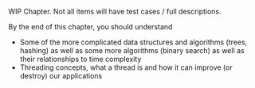WIP Chapter. Not all items will have test cases / full descriptions.

By the end of this chapter, you should understand
* Some of the more complicated data structures and algorithms (trees, hashing) as well as some more algorithms (binary search) as well as their relationships to time complexity
* Threading concepts, what a thread is and how it can improve (or destroy) our applications